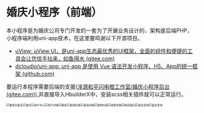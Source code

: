 # 婚庆小程序（前端）

本小程序是为婚庆公司专门开发的一套为了开展业务设计的，架构是后端PHP，小程序端利用uni-app技术，在这里要鸣谢以下开源项目。

* [uView: uView UI，是uni-app生态最优秀的UI框架，全面的组件和便捷的工具会让您信手拈来，如鱼得水 (gitee.com)](https://gitee.com/xuqu/uView)
* [dcloudio/uni-app: uni-app 是使用 Vue 语法开发小程序、H5、App的统一框架 (github.com)](https://github.com/dcloudio/uni-app)

要运行本程序需要后端的支援([湟源和平闪电橙工作室/婚庆小程序后台 (gitee.com)](https://gitee.com/DanceLynx/wedding-app-background)),并直接导入HbuilderX中，安装scss相关插件就可以正常运行。

<div style="display:flex;flex-wrap:wrap;">
	<img src="https://gitee.com/DanceLynx/wedding-app/raw/master/example/example_20201125095132.png" alt="服务列表页" style="zoom:50%;" />
 	<img src="https://gitee.com/DanceLynx/wedding-app/raw/master/example/example_20201125095526.png" alt="首页" style="zoom:50%;" />
    <img src="https://gitee.com/DanceLynx/wedding-app/raw/master/example/example_20201125095901.png" alt="用户中心" style="zoom:50%;" />
     <img src="https://gitee.com/DanceLynx/wedding-app/raw/master/example/example_20201125100043.png" alt="用户详情" style="zoom:50%;" />
    <img src="https://gitee.com/DanceLynx/wedding-app/raw/master/example/example_20201125100143.png" alt="服务" style="zoom:50%;" />
    <img src="https://gitee.com/DanceLynx/wedding-app/raw/master/example/example_20201125100220.png" alt="新闻列表" style="zoom:50%;" />
     <img src="https://gitee.com/DanceLynx/wedding-app/raw/master/example/example_20201125100247.png" alt="新闻详情" style="zoom:50%;" />
    <img src="https://gitee.com/DanceLynx/wedding-app/raw/master/example/example_20201125100316.png" alt="案例列表" style="zoom:50%;" />
    <img src="https://gitee.com/DanceLynx/wedding-app/raw/master/example/example_20201125100341.png" alt="案例详情" style="zoom:50%;" />
    <img src="https://gitee.com/DanceLynx/wedding-app/raw/master/example/example_20201125100413.png" alt="联系我们" style="zoom:50%;" />
    <img src="https://gitee.com/DanceLynx/wedding-app/raw/master/example/example_20201125100509.png" alt="留言咨询" style="zoom:50%;" />
    <img src="https://gitee.com/DanceLynx/wedding-app/raw/master/example/example_20201125100540.png" alt="留言咨询" style="zoom:50%;" />
</div>







